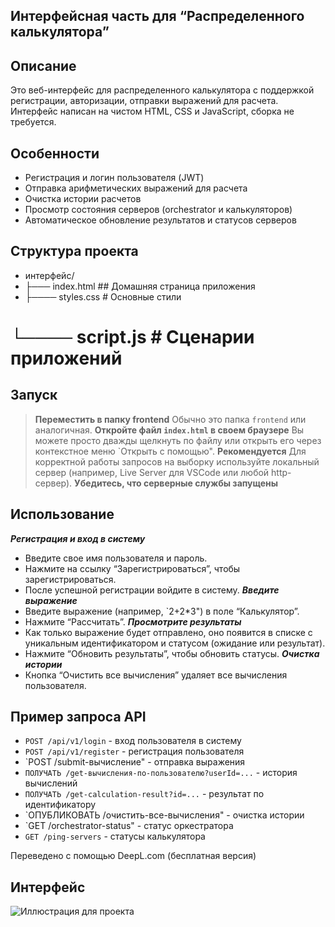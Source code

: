 ## Интерфейсная часть для “Распределенного калькулятора”
## Описание
Это веб-интерфейс для распределенного калькулятора с поддержкой регистрации, авторизации, отправки выражений для расчета. Интерфейс написан на чистом HTML, CSS и JavaScript, сборка не требуется.
## Особенности
* Регистрация и логин пользователя (JWT)
* Отправка арифметических выражений для расчета
* Очистка истории расчетов
* Просмотр состояния серверов (orchestrator и калькуляторов)
* Автоматическое обновление результатов и статусов серверов
## Структура проекта
* интерфейс/
* ├─── index.html ## Домашняя страница приложения
* ├──── styles.css # Основные стили
# └──── script.js # Сценарии приложений
## Запуск
> **Переместить в папку frontend**
> Обычно это папка `frontend` или аналогичная.
> **Откройте файл `index.html` в своем браузере**
> Вы можете просто дважды щелкнуть по файлу или открыть его через контекстное меню `Открыть с помощью".
> **Рекомендуется**
> Для корректной работы запросов на выборку используйте локальный сервер (например, Live Server для VSCode или любой http-сервер).
> **Убедитесь, что серверные службы запущены**
## Использование
***Регистрация и вход в систему***
- Введите свое имя пользователя и пароль.
- Нажмите на ссылку “Зарегистрироваться”, чтобы зарегистрироваться.
- После успешной регистрации войдите в систему.
***Введите выражение***
- Введите выражение (например, `2+2*3") в поле “Калькулятор”.
- Нажмите “Рассчитать”.
***Просмотрите результаты***
- Как только выражение будет отправлено, оно появится в списке с уникальным идентификатором и статусом (ожидание или результат).
- Нажмите “Обновить результаты”, чтобы обновить статусы.
***Очистка истории***
- Кнопка “Очистить все вычисления” удаляет все вычисления пользователя.
## Пример запроса API
* `POST /api/v1/login` - вход пользователя в систему
* `POST /api/v1/register` - регистрация пользователя
* `POST /submit-вычисление" - отправка выражения
* `ПОЛУЧАТЬ /get-вычисления-по-пользователю?userId=...` - история вычислений
* `ПОЛУЧАТЬ /get-calculation-result?id=...` - результат по идентификатору
* `ОПУБЛИКОВАТЬ /очистить-все-вычисления" - очистка истории
* `GET /orchestrator-status" - статус оркестратора
* `GET /ping-servers` - статусы калькулятора

Переведено с помощью DeepL.com (бесплатная версия)
## Интерфейс
![Иллюстрация для проекта]()